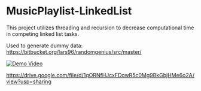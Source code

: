 # MusicPlaylist-LinkedList
This project utilizes threading and recursion to decrease computational time in competing linked list tasks.

Used to generate dummy data:
https://bitbucket.org/lars96/randomgenius/src/master/


[![Demo Video](https://drive.google.com/file/d/1qORNfHJcxFDowR5c0Mg9BkGbjHMe6o2A/view?usp=sharing.jpg)](https://drive.google.com/file/d/1qORNfHJcxFDowR5c0Mg9BkGbjHMe6o2A/view?usp=sharing "Demo Video")

https://drive.google.com/file/d/1qORNfHJcxFDowR5c0Mg9BkGbjHMe6o2A/view?usp=sharing